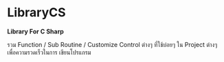 # LibraryCS

<B> Library For C Sharp </B>

รวม Function / Sub Routine / Customize Control ต่างๆ ที่ใช้บ่อยๆ ใน Project ต่างๆ เพื่อความรวดเร็วในการ เขียนโปรแกรม

